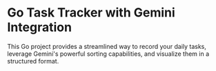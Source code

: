 # Go Task Tracker with Gemini Integration
 This Go project provides a streamlined way to record your daily tasks, leverage Gemini's powerful sorting capabilities, and visualize them in a structured format.

